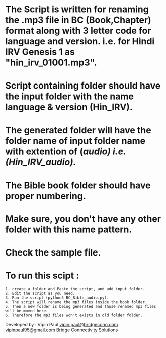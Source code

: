 # The Script is written for renaming the .mp3 file in BC (Book,Chapter) format along with 3 letter code for language and version. i.e. for Hindi IRV Genesis 1 as "hin_irv_01001.mp3".

# Script containing folder should have the input folder with the name language & version (Hin_IRV).

# The generated folder will have the folder name of input folder name with extention of (_audio) i.e.(Hin_IRV_audio)._

# The Bible book folder should have proper numbering.

# Make sure, you don't have any other folder with this name pattern.

# Check the sample file.

# To run this scipt :
	1. create a folder and Paste the script, and add input folder.
	2. Edit the script as you need.
	3. Run the script (python3 BC_Bible_audio.py).
	4. The script will rename the mp3 files inside the book folder.
	5. Then a new folder is being generated and those renamed mp3 files will be moved here.
	6. Therefore the mp3 files won't exists in old folder folder.


Developed by : Vipin Paul 
vipin.paul@bridgeconn.com 
vipinpaul95@gmail.com
Bridge Connectivity Solutions
